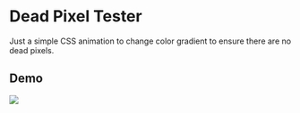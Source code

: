 # Dead Pixel Tester  

Just a simple CSS animation to change color gradient to ensure there are no dead pixels.

## Demo  

[![](https://img.shields.io/badge/vercel-%23000000.svg?style=for-the-badge&logo=vercel&logoColor=white)](https://deadpixel-tester.vercel.app/)